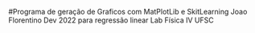 #Programa de geração de Graficos com MatPlotLib e SkitLearning 
Joao Florentino Dev 2022
para regressão linear 
Lab Física IV UFSC
